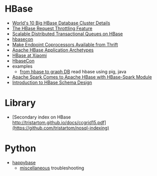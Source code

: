 HBase
=====
* [World's 10 Big HBase Database Cluster Details](http://blog.bizosys.com/2014/05/worlds-10-big-hbase-database-cluster.html)
* [The HBase Request Throttling Feature](https://blogs.apache.org/hbase/entry/the_hbase_request_throttling_feature)
* [Scalable Distributed Transactional Queues on HBase](http://blog.cask.co/2015/05/scalable-distributed-transactional-queues/)
* [hbasecon](http://hbasecon.com/)
* [Make Endpoint Coprocessors Available from Thrift](https://issues.apache.org/jira/browse/HBASE-5600)
* [Apache HBase Application Archetypes](http://www.slideshare.net/cloudera/141120-hbasearchetypesstratahw142)
* [HBase at Xiaomi](http://www.slideshare.net/HBaseCon/features-session-4)
* [HbaseCon](http://www.slideshare.net/HBaseCon)
* examples
  * [from hbase to graph DB](https://gist.github.com/hyunjun/55f83bfd91e2b1e24f46) read hbase using pig, java
* [Apache Spark Comes to Apache HBase with HBase-Spark Module](http://blog.cloudera.com/blog/2015/08/apache-spark-comes-to-apache-hbase-with-hbase-spark-module/?elq=b8eb31d395f14250a2c264604a98ed0e&elqCampaignId=987&elqaid=2217&elqat=1&elqTrackId=8472a26fbfcb4511b1a86953234a7bed)
* [Introduction to HBase Schema Design](http://0b4af6cdc2f0c5998459-c0245c5c937c5dedcca3f1764ecc9b2f.r43.cf2.rackcdn.com/9353-login1210_khurana.pdf)

# Library
* [Secondary index on HBase http://tristartom.github.io/docs/ccgrid15.pdf](https://github.com/tristartom/nosql-indexing)

# Python
* [happybase](https://happybase.readthedocs.org/en/latest/user.html)
  * [miscellaneous](https://gist.github.com/hyunjun/0f5f21b45d7d2c02c564) troubleshooting
